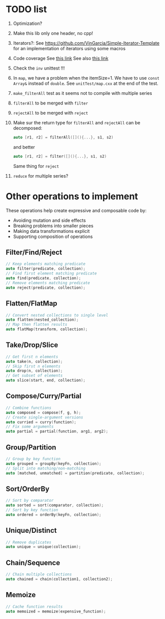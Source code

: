 # TODO list

1. Optimization?

1. Make this lib only one header, no cpp!

2. Iterators?: See https://github.com/VinGarcia/Simple-Iterator-Template
for an implementation of iterators using some macros

4. Code coverage
See [this link](https://github.com/pyarmak/cmake-gtest-coverage-example/blob/master/cmake/modules/CodeCoverage.cmake)
See also [this link](https://www.danielsieger.com/blog/2022/03/06/code-coverage-for-cpp.html#:~:text=What's%20Code%20Coverage%3F,blocks%2C%20or%20lines%20being%20covered.)

6. Check the `inv` unittest !!!

7. In `map`, we have a problem when the itemSize=1. We have to use `const Array&` instead of `double`. See `unitTest/map.cxx` at the end of the test.

7. `make_filterAll` test as it seems not to compile with multiple series

7. `filterAll` to be merged with `filter`

7. `rejectAll` to be merged with `reject`

7. Make sur the return type for `filterAll` and `rejectAll` can be decomposed:
    > 
    ```cpp
    auto [r1, r2] = filterAll([](){...}, s1, s2)
    ```
    and better
    ```cpp
    auto [r1, r2] = filter([](){...}, s1, s2)
    ```
    Same thing for `reject`

7. `reduce` for multiple series?

# Other operations to implement
These operations help create expressive and composable code by:
- Avoiding mutation and side effects
- Breaking problems into smaller pieces
- Making data transformations explicit
- Supporting composition of operations

## Filter/Find/Reject
```cpp
// Keep elements matching predicate
auto filter(predicate, collection);
// Find first element matching predicate
auto find(predicate, collection); 
// Remove elements matching predicate
auto reject(predicate, collection);
```

## Flatten/FlatMap
```cpp
// Convert nested collections to single level
auto flatten(nested_collection);
// Map then flatten results
auto flatMap(transform, collection);
```

## Take/Drop/Slice
```cpp
// Get first n elements
auto take(n, collection);
// Skip first n elements 
auto drop(n, collection);
// Get subset of elements
auto slice(start, end, collection);
```

## Compose/Curry/Partial
```cpp
// Combine functions
auto composed = compose(f, g, h);
// Create single-argument versions
auto curried = curry(function);
// Fix some arguments
auto partial = partial(function, arg1, arg2);
```

## Group/Partition
```cpp
// Group by key function
auto grouped = groupBy(keyFn, collection);
// Split into matching/non-matching
auto [matched, unmatched] = partition(predicate, collection);
```

## Sort/OrderBy
```cpp
// Sort by comparator
auto sorted = sort(comparator, collection);
// Sort by key function
auto ordered = orderBy(keyFn, collection);
```

## Unique/Distinct
```cpp
// Remove duplicates
auto unique = unique(collection);
```

## Chain/Sequence
```cpp
// Chain multiple collections
auto chained = chain(collection1, collection2);
```

## Memoize
```cpp
// Cache function results
auto memoized = memoize(expensive_function);
```
